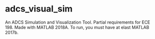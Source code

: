 # adcs_visual_sim
An ADCS Simulation and Visualization Tool. Partial requirements for ECE 198. Made with MATLAB 2018A. To run, you must have at elast MATLAB 2017b.
